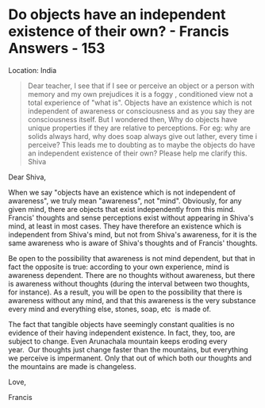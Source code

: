 # Do objects have an independent existence of their own? - Francis Answers - 153

Location: India


>Dear teacher, I see that if I see or perceive an object or a person with memory and my own prejudices it is a foggy , conditioned view not a total experience of "what is". Objects have an existence which is not independent of awareness or consciousness and as you say they are consciousness itself. But I wondered then, Why do objects have unique properties if they are relative to perceptions. For eg: why are solids always hard, why does soap always give out lather, every time i perceive? This leads me to doubting as to maybe the objects do have an independent existence of their own? Please help me clarify this. Shiva

Dear Shiva,

When we say "objects have an existence which is not independent of awareness", we truly mean "awareness", not "mind". Obviously, for any given mind, there are objects that exist independently from this mind. Francis' thoughts and sense perceptions exist without appearing in Shiva's mind, at least in most cases. They have therefore an existence which is independent from Shiva's mind, but not from Shiva's awareness, for it is the same awareness who is aware of Shiva's thoughts and of Francis' thoughts.

Be open to the possibility that awareness is not mind dependent, but that in fact the opposite is true: according to your own experience, mind is awareness dependent. There are no thoughts without awareness, but there is awareness without thoughts (during the interval between two thoughts, for instance). As a result, you will be open to the possibility that there is awareness without any mind, and that this awareness is the very substance every mind and everything else, stones, soap, etc  is made of.

The fact that tangible objects have seemingly constant qualities is no evidence of their having independent existence. In fact, they, too, are subject to change. Even Arunachala mountain keeps eroding every year.  Our thoughts just change faster than the mountains, but everything we perceive is impermanent. Only that out of which both our thoughts and the mountains are made is changeless.

Love,

Francis

